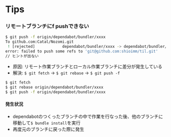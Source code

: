# Tips
### リモートブランチにf pushできない
```sh
$ git push -f origin/dependabot/bundler/xxxx                                                                     ✘ 1
To github.com:Catal/Nozomi.git
 ! [rejected]            dependabot/bundler/xxxx -> dependabot/bundler/xxxx (stale info)
error: failed to push some refs to 'git@github.com:shioimm/til.git'
// ヒントが出ない
```
- 原因: リモート作業ブランチとローカル作業ブランチに差分が発生している
- 解決: `$ git fetch` -> `$ git rebase` -> `$ git push -f`

```sh
$ git fetch
$ git rebase origin/dependabot/bundler/xxxx
$ git push -f origin/dependabot/bundler/xxxx
```

#### 発生状況
- dependabotのつくったブランチの中で作業を行なった後、他のブランチに移動して`$ bundle install`を実行
- 再度元のブランチに戻った際に発生
